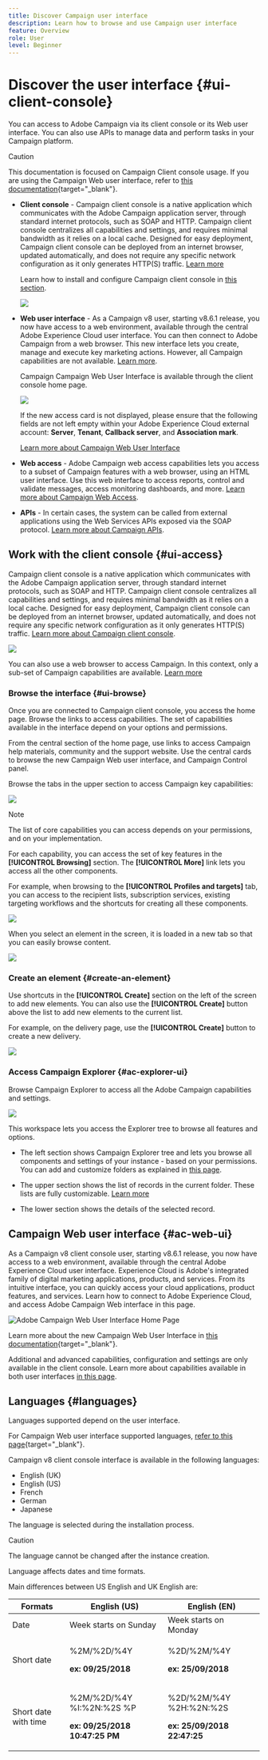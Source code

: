 ```yaml
---
title: Discover Campaign user interface
description: Learn how to browse and use Campaign user interface
feature: Overview
role: User
level: Beginner
---
```

# Discover the user interface {#ui-client-console}

You can access to Adobe Campaign via its client console or its Web user interface. You can also use APIs to manage data and perform tasks in your Campaign platform.

>[!CAUTION]
>
>This documentation is focused on Campaign Client console usage. If you are using the Campaign Web user interface, refer to [this documentation](https://experienceleague.adobe.com/docs/campaign-web/v8/campaign-web-home.html){target="_blank"}.

* **Client console** - Campaign client console is a native application which communicates with the Adobe Campaign application server, through standard internet protocols, such as SOAP and HTTP. Campaign client console centralizes all capabilities and settings, and requires minimal bandwidth as it relies on a local cache. Designed for easy deployment, Campaign client console can be deployed from an internet browser, updated automatically, and does not require any specific network configuration as it only generates HTTP(S) traffic. [Learn more](#ui-access)

    Learn how to install and configure Campaign client console in [this section](../start/connect.md).

    ![](assets/home-page.png) 

* **Web user interface** - As a Campaign v8 user, starting v8.6.1 release, you now have access to a web environment, available through the central Adobe Experience Cloud user interface. You can then connect to Adobe Campaign from a web browser. This new interface lets you create, manage and execute key marketing actions. However, all Campaign capabilities are not available. [Learn more](#ac-web-ui).
    
    Campaign Campaign Web User Interface is available through the client console home page.

    ![](assets/web-ui.png) 

    If the new access card is not displayed, please ensure that the following fields are not left empty within your Adobe Experience Cloud external account: **Server**, **Tenant**, **Callback server**, and **Association mark**.

    [Learn more about Campaign Web User Interface](campaign-web-ui.md)

* **Web access** - Adobe Campaign web access capabilities lets you access to a subset of Campaign features with a web browser, using an HTML user interface. Use this web interface to access reports, control and validate messages, access monitoring dashboards, and more.  [Learn more about Campaign Web Access](../start/connect.md#web-access).

* **APIs** - In certain cases, the system can be called from external applications using the Web Services APIs exposed via the SOAP protocol. [Learn more about Campaign APIs](../dev/api.md).


## Work with the client console {#ui-access}

Campaign client console is a native application which communicates with the Adobe Campaign application server, through standard internet protocols, such as SOAP and HTTP. Campaign client console centralizes all capabilities and settings, and requires minimal bandwidth as it relies on a local cache. Designed for easy deployment, Campaign client console can be deployed from an internet browser, updated automatically, and does not require any specific network configuration as it only generates HTTP(S) traffic.  [Learn more about Campaign client console](../start/connect.md).

![](assets/home-page.png) 

You can also use a web browser to access Campaign. In this context, only a sub-set of Campaign capabilities are available. [Learn more](#web-browser)

### Browse the interface {#ui-browse}

Once you are connected to Campaign client console, you access the home page. Browse the links to access capabilities. The set of capabilities available in the interface depend on your options and permissions.

From the central section of the home page, use links to access Campaign help materials, community and the support website. Use the central cards to browse the new Campaign Web user interface, and Campaign Control panel.

Browse the tabs in the upper section to access Campaign key capabilities:

![](assets/overview-home.png)

>[!NOTE]
>
>The list of core capabilities you can access depends on your permissions, and on your implementation.

For each capability, you can access the set of key features in the **[!UICONTROL Browsing]** section. The **[!UICONTROL More]** link lets you access all the other components.

For example, when browsing to the **[!UICONTROL Profiles and targets]** tab, you can access to the recipient lists, subscription services, existing targeting workflows and the shortcuts for creating all these components.

![](assets/overview-list.png)

When you select an element in the screen, it is loaded in a new tab so that you can easily browse content.

![](assets/new-tab.png)

### Create an element {#create-an-element}

Use shortcuts in the **[!UICONTROL Create]** section on the left of the screen to add new elements. You can also use the **[!UICONTROL Create]** button above the list to add new elements to the current list.

For example, on the delivery page, use the **[!UICONTROL Create]** button to create a new delivery.

![](assets/new-recipient.png)

<!--
## Use a web browser {#web-browser}

You can also access a subset of Campaign capabilities through the a web browser.

The web access interface is similar to the console interface. From a browser, you can use the same navigation and display features as in the console, but you can perform only a reduced set of actions on campaigns. For example, you can view and cancel campaigns, but you cannot modify campaigns. 

![](../assets/do-not-localize/glass.png) [Learn more about Campaign web access](../start/connect.md#web-access).-->

### Access Campaign Explorer {#ac-explorer-ui}

Browse Campaign Explorer to access all the Adobe Campaign capabilities and settings. 

![](assets/explorer.png) 

This workspace lets you access the Explorer tree to browse all features and options.

* The left section shows Campaign Explorer tree and lets you browse all components and settings of your instance - based on your permissions. You can add and customize folders as explained in [this page](../audiences/folders-and-views.md).

* The upper section shows the list of records in the current folder. These lists are fully customizable. [Learn more](../config/ui-settings.md)

* The lower section shows the details of the selected record. 


## Campaign Web user interface {#ac-web-ui}

As a Campaign v8 client console user, starting v8.6.1 release, you now have access to a web environment, available through the central Adobe Experience Cloud user interface. Experience Cloud is Adobe's integrated family of digital marketing applications, products, and services. From its intuitive interface, you can quickly access your cloud applications, product features, and services. Learn how to connect to Adobe Experience Cloud, and access Adobe Campaign Web interface in this page.

![Adobe Campaign Web User Interface Home Page](assets/ac-web-home.png)

Learn more about the new Campaign Web User Interface in [this documentation](https://experienceleague.adobe.com/docs/campaign-web/v8/campaign-web-home.html){target="_blank"}.

Additional and advanced capabilities, configuration and settings are only available in the client console. Learn more about capabilities available in both user interfaces [in this page](../start/compatibility-matrix.md).


## Languages {#languages}

Languages supported depend on the user interface. 

For Campaign Web user interface supported languages, [refer to this page](https://experienceleague.adobe.com/docs/campaign-web/v8/start/connect-to-campaign.html#language-pref){target="_blank"}.

Campaign v8 client console interface is available in the following languages:

* English (UK)
* English (US)
* French
* German
* Japanese

The language is selected during the installation process.

>[!CAUTION]
>
>The language cannot be changed after the instance creation. 

Language affects dates and time formats. 

Main differences between US English and UK English are: 

<table> 
 <thead> 
  <tr> 
   <th> Formats<br /> </th> 
   <th> English (US)<br /> </th> 
   <th> English (EN)<br /> </th> 
  </tr> 
 </thead> 
 <tbody> 
  <tr> 
   <td> Date<br /> </td> 
   <td> Week starts on Sunday<br /> </td> 
   <td> Week starts on Monday<br /> </td> 
  </tr> 
  <tr> 
   <td> Short date<br /> </td> 
   <td> <p>%2M/%2D/%4Y</p><p><strong>ex: 09/25/2018</strong></p> </td> 
   <td> <p>%2D/%2M/%4Y</p><p><strong>ex: 25/09/2018</strong></p> </td> 
  </tr> 
  <tr> 
   <td> Short date with time<br /> </td> 
   <td> <p>%2M/%2D/%4Y %I:%2N:%2S %P</p><p><strong>ex: 09/25/2018 10:47:25 PM</strong></p> </td> 
   <td> <p>%2D/%2M/%4Y %2H:%2N:%2S</p><p><strong>ex: 25/09/2018 22:47:25</strong></p> </td> 
  </tr> 
 </tbody> 
</table>
